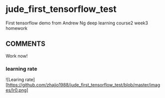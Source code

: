 # jude_first_tensorflow_test
First tensorflow demo from Andrew Ng deep learning course2 week3 homework
## COMMENTS
Work now!
### learning rate
![Learing rate][https://github.com/zhajio1988/jude_first_tensorflow_test/blob/master/images/lr0.png]
